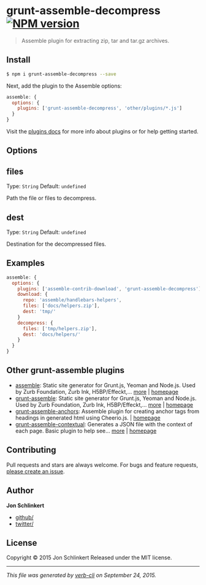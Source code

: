 # grunt-assemble-decompress [![NPM version](https://badge.fury.io/js/grunt-assemble-decompress.svg)](http://badge.fury.io/js/grunt-assemble-decompress)

> Assemble plugin for extracting zip, tar and tar.gz archives.

## Install

```sh
$ npm i grunt-assemble-decompress --save
```

Next, add the plugin to the Assemble options:

```js
assemble: {
  options: {
    plugins: ['grunt-assemble-decompress', 'other/plugins/*.js']
  }
}
```

Visit the [plugins docs](http://assemble.io/plugins/) for more info about plugins or for help getting started.

## Options

## files

Type: `String`
Default: `undefined`

Path the file or files to decompress.

## dest

Type: `String`
Default: `undefined`

Destination for the decompressed files.

## Examples

```js
assemble: {
  options: {
    plugins: ['assemble-contrib-download', 'grunt-assemble-decompress'],
    download: {
      repo: 'assemble/handlebars-helpers',
      files: ['docs/helpers.zip'],
      dest: 'tmp/'
    }
    decompress: {
      files: ['tmp/helpers.zip'],
      dest: 'docs/helpers/'
    }
  }
}
```

## Other grunt-assemble plugins

* [assemble](https://www.npmjs.com/package/assemble): Static site generator for Grunt.js, Yeoman and Node.js. Used by Zurb Foundation, Zurb Ink, H5BP/Effeckt,… [more](https://www.npmjs.com/package/assemble) | [homepage](http://assemble.io)
* [grunt-assemble](https://www.npmjs.com/package/grunt-assemble): Static site generator for Grunt.js, Yeoman and Node.js. Used by Zurb Foundation, Zurb Ink, H5BP/Effeckt,… [more](https://www.npmjs.com/package/grunt-assemble) | [homepage](http://assemble.io)
* [grunt-assemble-anchors](https://www.npmjs.com/package/grunt-assemble-anchors): Assemble plugin for creating anchor tags from headings in generated html using Cheerio.js. | [homepage](https://github.com/assemble/grunt-assemble-anchors)
* [grunt-assemble-contextual](https://www.npmjs.com/package/grunt-assemble-contextual): Generates a JSON file with the context of each page. Basic plugin to help see… [more](https://www.npmjs.com/package/grunt-assemble-contextual) | [homepage](https://github.com/assemble/grunt-assemble-contextual)

## Contributing

Pull requests and stars are always welcome. For bugs and feature requests, [please create an issue](https://github.com/assemble/grunt-assemble-decompress/issues/new).

## Author

**Jon Schlinkert**

+ [github/](https://github.com/)
+ [twitter/](http://twitter.com/)

## License

Copyright © 2015 Jon Schlinkert
Released under the MIT license.

***

_This file was generated by [verb-cli](https://github.com/assemble/verb-cli) on September 24, 2015._